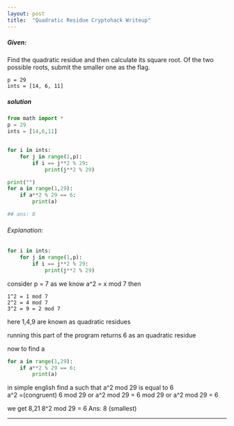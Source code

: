 ```yaml
---
layout: post
title:  "Quadratic Residue Cryptohack Writeup"
---
```



##### Given:
Find the quadratic residue and then calculate its square root. Of the two possible roots, submit the smaller one as the flag.
```
p = 29
ints = [14, 6, 11]
```

##### solution
```python
from math import *
p = 29
ints = [14,6,11]


for i in ints:
	for j in range(1,p):
		if i == j**2 % 29:
			print(j**2 % 29) 

print("")
for a in range(1,29):
	if a**2 % 29 == 6:
		print(a)

## ans: 8
```

###### Explanation:
```python
for i in ints:
	for j in range(1,p):
		if i == j**2 % 29:
			print(j**2 % 29)  
```
consider p = 7
as we know a^2 = x mod 7 
then
```
1^2 = 1 mod 7
2^2 = 4 mod 7
3^2 = 9 = 2 mod 7
```
here 1,4,9 are known as quadratic residues

running this part of the program returns 6 as an quadratic residue 

now to find a  
```python
for a in range(1,29):
	if a**2 % 29 == 6:
		print(a)
```
in simple english 
find a such that a^2 mod 29 is equal to 6  
a^2 =(congruent) 6 mod 29 or 
a^2 mod 29 = 6 mod 29 or
a^2 mod 29 = 6

we get 8,21
8^2 mod 29 = 6
Ans: 8 (smallest)

--- 